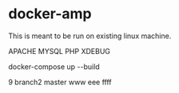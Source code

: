 # docker-amp

This is meant to be run on existing linux machine.

APACHE
MYSQL
PHP
XDEBUG

docker-compose up --build

9
branch2
master 
www
eee
ffff
